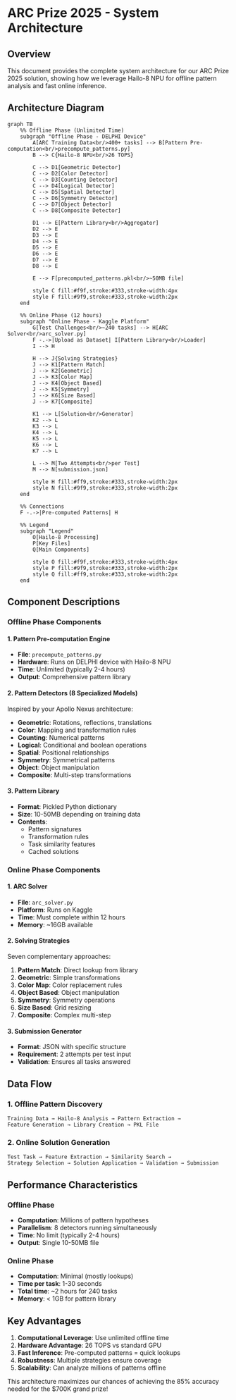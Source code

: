 # ARC Prize 2025 - System Architecture

## Overview
This document provides the complete system architecture for our ARC Prize 2025 solution, showing how we leverage Hailo-8 NPU for offline pattern analysis and fast online inference.

## Architecture Diagram

```mermaid
graph TB
    %% Offline Phase (Unlimited Time)
    subgraph "Offline Phase - DELPHI Device"
        A[ARC Training Data<br/>400+ tasks] --> B[Pattern Pre-computation<br/>precompute_patterns.py]
        B --> C{Hailo-8 NPU<br/>26 TOPS}
        
        C --> D1[Geometric Detector]
        C --> D2[Color Detector]
        C --> D3[Counting Detector]
        C --> D4[Logical Detector]
        C --> D5[Spatial Detector]
        C --> D6[Symmetry Detector]
        C --> D7[Object Detector]
        C --> D8[Composite Detector]
        
        D1 --> E[Pattern Library<br/>Aggregator]
        D2 --> E
        D3 --> E
        D4 --> E
        D5 --> E
        D6 --> E
        D7 --> E
        D8 --> E
        
        E --> F[precomputed_patterns.pkl<br/>~50MB file]
        
        style C fill:#f9f,stroke:#333,stroke-width:4px
        style F fill:#9f9,stroke:#333,stroke-width:2px
    end
    
    %% Online Phase (12 hours)
    subgraph "Online Phase - Kaggle Platform"
        G[Test Challenges<br/>~240 tasks] --> H[ARC Solver<br/>arc_solver.py]
        F -.->|Upload as Dataset| I[Pattern Library<br/>Loader]
        I --> H
        
        H --> J{Solving Strategies}
        J --> K1[Pattern Match]
        J --> K2[Geometric]
        J --> K3[Color Map]
        J --> K4[Object Based]
        J --> K5[Symmetry]
        J --> K6[Size Based]
        J --> K7[Composite]
        
        K1 --> L[Solution<br/>Generator]
        K2 --> L
        K3 --> L
        K4 --> L
        K5 --> L
        K6 --> L
        K7 --> L
        
        L --> M[Two Attempts<br/>per Test]
        M --> N[submission.json]
        
        style H fill:#ff9,stroke:#333,stroke-width:2px
        style N fill:#9f9,stroke:#333,stroke-width:2px
    end
    
    %% Connections
    F -.->|Pre-computed Patterns| H
    
    %% Legend
    subgraph "Legend"
        O[Hailo-8 Processing]
        P[Key Files]
        Q[Main Components]
        
        style O fill:#f9f,stroke:#333,stroke-width:4px
        style P fill:#9f9,stroke:#333,stroke-width:2px
        style Q fill:#ff9,stroke:#333,stroke-width:2px
    end
```

## Component Descriptions

### Offline Phase Components

#### 1. Pattern Pre-computation Engine
- **File**: `precompute_patterns.py`
- **Hardware**: Runs on DELPHI device with Hailo-8 NPU
- **Time**: Unlimited (typically 2-4 hours)
- **Output**: Comprehensive pattern library

#### 2. Pattern Detectors (8 Specialized Models)
Inspired by your Apollo Nexus architecture:
- **Geometric**: Rotations, reflections, translations
- **Color**: Mapping and transformation rules
- **Counting**: Numerical patterns
- **Logical**: Conditional and boolean operations
- **Spatial**: Positional relationships
- **Symmetry**: Symmetrical patterns
- **Object**: Object manipulation
- **Composite**: Multi-step transformations

#### 3. Pattern Library
- **Format**: Pickled Python dictionary
- **Size**: 10-50MB depending on training data
- **Contents**: 
  - Pattern signatures
  - Transformation rules
  - Task similarity features
  - Cached solutions

### Online Phase Components

#### 1. ARC Solver
- **File**: `arc_solver.py`
- **Platform**: Runs on Kaggle
- **Time**: Must complete within 12 hours
- **Memory**: ~16GB available

#### 2. Solving Strategies
Seven complementary approaches:
1. **Pattern Match**: Direct lookup from library
2. **Geometric**: Simple transformations
3. **Color Map**: Color replacement rules
4. **Object Based**: Object manipulation
5. **Symmetry**: Symmetry operations
6. **Size Based**: Grid resizing
7. **Composite**: Complex multi-step

#### 3. Submission Generator
- **Format**: JSON with specific structure
- **Requirement**: 2 attempts per test input
- **Validation**: Ensures all tasks answered

## Data Flow

### 1. Offline Pattern Discovery
```
Training Data → Hailo-8 Analysis → Pattern Extraction → 
Feature Generation → Library Creation → PKL File
```

### 2. Online Solution Generation
```
Test Task → Feature Extraction → Similarity Search → 
Strategy Selection → Solution Application → Validation → Submission
```

## Performance Characteristics

### Offline Phase
- **Computation**: Millions of pattern hypotheses
- **Parallelism**: 8 detectors running simultaneously
- **Time**: No limit (typically 2-4 hours)
- **Output**: Single 10-50MB file

### Online Phase
- **Computation**: Minimal (mostly lookups)
- **Time per task**: 1-30 seconds
- **Total time**: ~2 hours for 240 tasks
- **Memory**: < 1GB for pattern library

## Key Advantages

1. **Computational Leverage**: Use unlimited offline time
2. **Hardware Advantage**: 26 TOPS vs standard GPU
3. **Fast Inference**: Pre-computed patterns = quick lookups
4. **Robustness**: Multiple strategies ensure coverage
5. **Scalability**: Can analyze millions of patterns offline

This architecture maximizes our chances of achieving the 85% accuracy needed for the $700K grand prize!